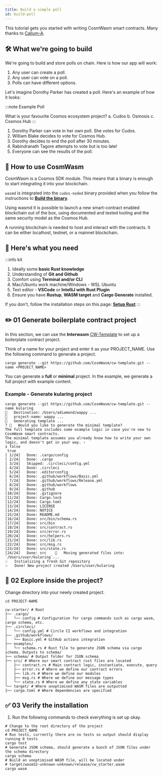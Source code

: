 ```yaml
---
title: Build a simple poll
id: build-poll
---
```


This tutorial gets you started with writing CosmWasm smart contracts. Many thanks to [Callum-A](https://github.com/Callum-A/cosmwasm-zero-to-hero).

## 🛠 What we're going to build

We're going to build and store polls on chain. 
Here is how our app will work: 

1. Any user can create a poll.
2. Any user can vote on a poll.
3. Polls can have different options.

Let's imagine Dorothy Parker has created a poll. Here's an example of how it looks:

:::note Example Poll

What is your favourite Cosmos ecosystem project?
a. Cudos
b. Osmosis
c. Cosmos Hub
:::

1. Dorothy Parker can vote in her own poll. She votes for Cudos. 
2. William Blake decides to vote for Cosmos Hub. 
3. Dorothy decides to end the poll after 30 minutes.
4. Rabindranath Tagore attempts to vote but is too late!
5. Everyone can see the results of the poll.

## 👀 How to use CosmWasm

CosmWasm is a Cosmos SDK module. This means that a binary is enough to start integrating it into your blockchain.

`wasmd` is integrated into the `cudos-noded` binary provided when you follow the instructions to [**Build the binary**](https://docs.cudos.org/docs/build/build-binary-go).

Using wasmd it is possible to launch a new smart-contract enabled blockchain out of the box, using documented and tested tooling and the same security model as the Cosmos Hub.

A running blockchain is needed to host and interact with the contracts. It can be either localhost, testnet, or a mainnet blockchain.

## 📌 Here's what you need

:::info kit

1. Ideally some **basic Rust knowledge**
2. Understanding of **Git and Github**
3. Comfort using **Terminal and/or CLI**
4. Mac/Ubuntu work machine/Windows - WSL Ubuntu
5. Text editor - **VSCode** or **IntelliJ with Rust Plugin**
6. Ensure you have **Rustup**, **WASM target** and **Cargo Generate** installed. 

If you don't, follow the installation steps on this page: [**Setup Rust**](https://docs.cudos.org/docs/build/setup-rust#install-rust-and-wasm)
:::

## ✏️ 01 Generate boilerplate contract project

In this section, we can use the **Interwasm** [CW-Template](https://github.com/InterWasm/cw-template) to set up a boilerplate contract project.

Think of a name for your project and enter it as your PROJECT_NAME. Use the following command to generate a project. 

```shell
cargo generate --git https://github.com/CosmWasm/cw-template.git --name <PROJECT_NAME>
```

You can generate a **full** or **minimal** project. In the example, we generate a full project with example content. 

### Example - Generate kularing project

```shell
cargo generate --git https://github.com/CosmWasm/cw-template.git --name kularing
🔧   Destination: /Users/adiamond/wappy ...
🔧   project-name: wappy ...
🔧   Generating template ...
? 🤷   Would you like to generate the minimal template?
The full template includes some example logic in case you're new to CosmWasm smart contracts.
The minimal template assumes you already know how to write your own logic, and doesn't get in your way. ›
❯ false
 true
[ 1/24]   Done: .cargo/config 
[ 2/24]   Done: .cargo 
[ 3/24]   Skipped: .circleci/config.yml 
[ 4/24]   Done: .circleci 
[ 5/24]   Done: .editorconfig 
[ 6/24]   Done: .github/workflows/Basic.yml 
[ 7/24]   Done: .github/workflows/Release.yml  
[ 8/24]   Done: .github/workflows 
[ 9/24]   Done: .github 
[10/24]   Done: .gitignore
[11/24]   Done: Cargo.lock 
[12/24]   Done: Cargo.toml
[13/24]   Done: LICENSE 
[14/24]   Done: NOTICE 
[15/24]   Done: README.md 
[16/24]   Done: src/bin/schema.rs 
[17/24]   Done: src/bin 
[18/24]   Done: src/contract.rs
[19/24]   Done: src/error.rs
[20/24]   Done: src/helpers.rs
[21/24]   Done: src/lib.rs 
[22/24]   Done: src/msg.rs
[23/24]   Done: src/state.rs
[24/24]   Done: src    🔧   Moving generated files into: `/Users/user/kularing`...
💡   Initializing a fresh Git repository
✨   Done! New project created /Users/user/kularing
```

## 📂 02 Explore inside the project?

Change directory into your newly created project.

```shell
cd PROJECT-NAME
```

```shell
cw-starter/ # Root
├── .cargo/
│   └── config # Configuration for cargo commands such as cargo wasm, cargo schema, etc.
├── .circleci/
│   └── config.yml # Circle CI workflows and integration
├── .github/workflows/
│   └── Basic.yml # GitHub actions integration
├── examples/
│   └── schema.rs # Rust file to generate JSON schema via cargo schema. Outputs to schema/
├── schema/ # Output folder for JSON schema
├── src/ # Where our smart contract rust files are located
│   ├── contract.rs # Main contract logic, instantiate, execute, query
│   ├── error.rs # Where we define our contract errors
│   ├── lib.rs # Where we define our modules
│   ├── msg.rs # Where we define our message types
│   └── state.rs # Where we define any state variables
└── target/ # Where unoptimised WASM files are outputted
├── cargo.toml # Where dependencies are specified
```

##  ✅ 03 Verify the installation

1. Run the following commands to check everything is set up okay. 

```shell
# Change to the root directory of the project
cd PROJECT_NAME
# Run tests, currently there are no tests so output should display running 0 tests
cargo test
# Generate JSON schema, should generate a bunch of JSON files under the schema directory
cargo schema
# Build an unoptimised WASM file, will be located under
# target/wasm32-unknown-unknown/release/cw_starter.wasm
cargo wasm
```












